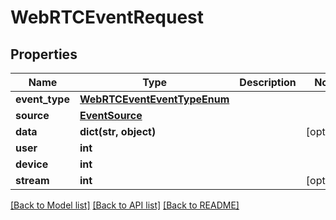 # WebRTCEventRequest


## Properties
Name | Type | Description | Notes
------------ | ------------- | ------------- | -------------
**event_type** | [**WebRTCEventEventTypeEnum**](WebRTCEventEventTypeEnum.md) |  | 
**source** | [**EventSource**](EventSource.md) |  | 
**data** | **dict(str, object)** |  | [optional] 
**user** | **int** |  | 
**device** | **int** |  | 
**stream** | **int** |  | [optional] 

[[Back to Model list]](../README.md#documentation-for-models) [[Back to API list]](../README.md#documentation-for-api-endpoints) [[Back to README]](../README.md)


